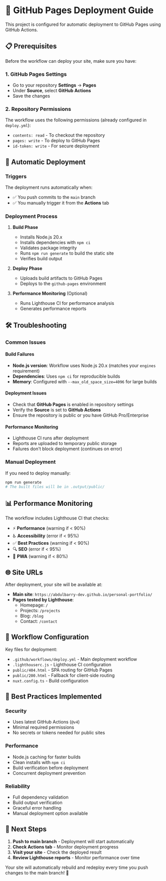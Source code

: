 # 🚀 GitHub Pages Deployment Guide

This project is configured for automatic deployment to GitHub Pages using GitHub Actions.

## 📋 Prerequisites

Before the workflow can deploy your site, make sure you have:

### 1. GitHub Pages Settings
- Go to your repository **Settings** → **Pages**
- Under **Source**, select **GitHub Actions**
- Save the changes

### 2. Repository Permissions
The workflow uses the following permissions (already configured in `deploy.yml`):
- `contents: read` - To checkout the repository
- `pages: write` - To deploy to GitHub Pages  
- `id-token: write` - For secure deployment

## 🔄 Automatic Deployment

### Triggers
The deployment runs automatically when:
- ✅ You push commits to the `main` branch
- ✅ You manually trigger it from the **Actions** tab

### Deployment Process
1. **Build Phase**
   - Installs Node.js 20.x
   - Installs dependencies with `npm ci`
   - Validates package integrity
   - Runs `npm run generate` to build the static site
   - Verifies build output

2. **Deploy Phase**
   - Uploads build artifacts to GitHub Pages
   - Deploys to the `github-pages` environment

3. **Performance Monitoring** (Optional)
   - Runs Lighthouse CI for performance analysis
   - Generates performance reports

## 🛠️ Troubleshooting

### Common Issues

#### Build Failures
- **Node.js version**: Workflow uses Node.js 20.x (matches your `engines` requirement)
- **Dependencies**: Uses `npm ci` for reproducible builds
- **Memory**: Configured with `--max_old_space_size=4096` for large builds

#### Deployment Issues
- Check that **GitHub Pages** is enabled in repository settings
- Verify the **Source** is set to **GitHub Actions**
- Ensure the repository is public or you have GitHub Pro/Enterprise

#### Performance Monitoring
- Lighthouse CI runs after deployment
- Reports are uploaded to temporary public storage
- Failures don't block deployment (continues on error)

### Manual Deployment
If you need to deploy manually:
```bash
npm run generate
# The built files will be in .output/public/
```

## 📊 Performance Monitoring

The workflow includes Lighthouse CI that checks:
- ⚡ **Performance** (warning if < 90%)
- ♿ **Accessibility** (error if < 95%)
- ✅ **Best Practices** (warning if < 90%)
- 🔍 **SEO** (error if < 95%)
- 📱 **PWA** (warning if < 80%)

## 🌐 Site URLs

After deployment, your site will be available at:
- **Main site**: `https://abdulbarry-dev.github.io/personal-portfolio/`
- **Pages tested by Lighthouse**:
  - Homepage: `/`
  - Projects: `/projects`
  - Blog: `/blog`
  - Contact: `/contact`

## 🔧 Workflow Configuration

Key files for deployment:
- `.github/workflows/deploy.yml` - Main deployment workflow
- `.lighthouserc.js` - Lighthouse CI configuration
- `public/404.html` - SPA routing for GitHub Pages
- `public/200.html` - Fallback for client-side routing
- `nuxt.config.ts` - Build configuration

## 📝 Best Practices Implemented

### Security
- Uses latest GitHub Actions (`@v4`)
- Minimal required permissions
- No secrets or tokens needed for public sites

### Performance
- Node.js caching for faster builds
- Clean installs with `npm ci`
- Build verification before deployment
- Concurrent deployment prevention

### Reliability
- Full dependency validation
- Build output verification
- Graceful error handling
- Manual deployment option available

## 🚀 Next Steps

1. **Push to main branch** - Deployment will start automatically
2. **Check Actions tab** - Monitor deployment progress
3. **Visit your site** - Check the deployed result
4. **Review Lighthouse reports** - Monitor performance over time

Your site will automatically rebuild and redeploy every time you push changes to the main branch! 🎉
